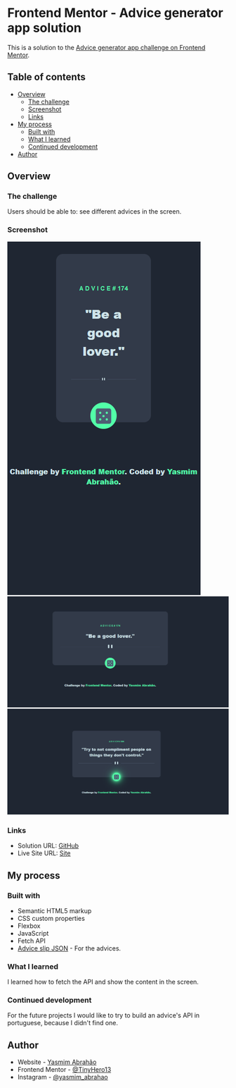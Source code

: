 # Frontend Mentor - Advice generator app solution

This is a solution to the [Advice generator app challenge on Frontend Mentor](https://www.frontendmentor.io/challenges/advice-generator-app-QdUG-13db).

## Table of contents

- [Overview](#overview)
  - [The challenge](#the-challenge)
  - [Screenshot](#screenshot)
  - [Links](#links)
- [My process](#my-process)
  - [Built with](#built-with)
  - [What I learned](#what-i-learned)
  - [Continued development](#continued-development)
- [Author](#author)

## Overview

### The challenge

Users should be able to: see different advices in the screen.


### Screenshot

![](./images/screenshot1.png)
![](./images/screenshot2.png)
![](./images/screenshot3.png)


### Links

- Solution URL: [GitHub](https://github.com/TinyHero13/advice-generator.github.io)
- Live Site URL: [Site](https://your-live-site-url.com)

## My process

### Built with

- Semantic HTML5 markup
- CSS custom properties
- Flexbox
- JavaScript
- Fetch API
- [Advice slip JSON](https://api.adviceslip.com) - For the advices.

### What I learned

I learned how to fetch the API and show the  content in the screen.


### Continued development

For the future projects I would like to try to build an advice's API in portuguese, because I didn't find one.


## Author

- Website - [Yasmim Abrahão](https://www.your-site.com)
- Frontend Mentor - [@TinyHero13](https://www.frontendmentor.io/profile/yourusername)
- Instagram - [@yasmim_abrahao](https://www.twitter.com/yourusername)
